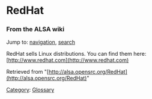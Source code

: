 RedHat
======

### From the ALSA wiki

Jump to: [navigation](#mw-head), [search](#p-search)

RedHat sells Linux distributions. You can find them here:
[http://www.redhat.com](http://www.redhat.com)

Retrieved from
"[http://alsa.opensrc.org/RedHat](http://alsa.opensrc.org/RedHat)"

[Category](/Special:Categories "Special:Categories"):
[Glossary](/Category:Glossary "Category:Glossary")

